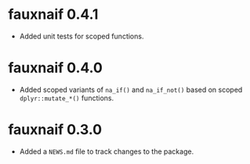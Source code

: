 # fauxnaif 0.4.1

* Added unit tests for scoped functions.

# fauxnaif 0.4.0

* Added scoped variants of `na_if()` and `na_if_not()` based on scoped
  `dplyr::mutate_*()` functions.

# fauxnaif 0.3.0

* Added a `NEWS.md` file to track changes to the package.
